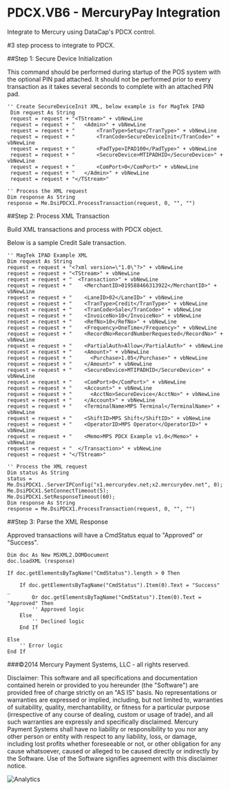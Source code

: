 PDCX.VB6 - MercuryPay Integration
========

Integrate to Mercury using DataCap's PDCX control.

#3 step process to integrate to PDCX.

##Step 1: Secure Device Initialization
  
This command should be performed during startup of the POS system with the optional PIN pad attached. 
It should not be performed prior to every transaction as it takes several seconds to complete with an attached PIN pad.
  
```
'' Create SecureDeviceInit XML, below example is for MagTek IPAD
 Dim request As String
 request = request + "<TStream>" + vbNewLine
 request = request + "   <Admin>" + vbNewLine
 request = request + "       <TranType>Setup</TranType>" + vbNewLine
 request = request + "       <TranCode>SecureDeviceInit</TranCode>" + vbNewLine
 request = request + "       <PadType>IPAD100</PadType>" + vbNewLine
 request = request + "       <SecureDevice>MTIPADHID</SecureDevice>" + vbNewLine
 request = request + "       <ComPort>0</ComPort>" + vbNewLine
 request = request + "   </Admin>" + vbNewLine
 request = request + "</TStream>"

'' Process the XML request
Dim response As String
response = Me.DsiPDCX1.ProcessTransaction(request, 0, "", "")
```
  
##Step 2: Process XML Transaction

Build XML transactions and process with PDCX object.

Below is a sample Credit Sale transaction.
```
'' MagTek IPAD Example XML
Dim request As String
request = request + "<?xml version=\"1.0\"?>" + vbNewLine
request = request + "<TStream>" + vbNewLine
request = request + "  <Transaction>" + vbNewLine
request = request + "    <MerchantID>019588466313922</MerchantID>" + vbNewLine
request = request + "    <LaneID>02</LaneID>" + vbNewLine
request = request + "    <TranType>Credit</TranType>" + vbNewLine
request = request + "    <TranCode>Sale</TranCode>" + vbNewLine
request = request + "    <InvoiceNo>10</InvoiceNo>" + vbNewLine
request = request + "    <RefNo>10</RefNo>" + vbNewLine    
request = request + "    <Frequency>OneTime</Frequency>" + vbNewLine
request = request + "    <RecordNo>RecordNumberRequested</RecordNo>" + vbNewLine
request = request + "    <PartialAuth>Allow</PartialAuth>" + vbNewLine
request = request + "    <Amount>" + vbNewLine
request = request + "      <Purchase>1.05</Purchase>" + vbNewLine
request = request + "    </Amount>" + vbNewLine
request = request + "    <SecureDevice>MTIPADHID</SecureDevice>" + vbNewLine
request = request + "    <ComPort>0</ComPort>" + vbNewLine
request = request + "    <Account>" + vbNewLine
request = request + "      <AcctNo>SecureDevice</AcctNo>" + vbNewLine
request = request + "    </Account>" + vbNewLine
request = request + "    <TerminalName>MPS Terminal</TerminalName>" + vbNewLine
request = request + "    <ShiftID>MPS Shift</ShiftID>" + vbNewLine
request = request + "    <OperatorID>MPS Operator</OperatorID>" + vbNewLine
request = request + "    <Memo>MPS PDCX Example v1.0</Memo>" + vbNewLine
request = request + "  </Transaction>" + vbNewLine
request = request + "</TStream>"

'' Process the XML request
Dim status As String
status = Me.DsiPDCX1..ServerIPConfig("x1.mercurydev.net;x2.mercurydev.net", 0);
Me.DsiPDCX1.SetConnectTimeout(5);
Me.DsiPDCX1.SetResponseTimeout(60);
Dim response As String
response = Me.DsiPDCX1.ProcessTransaction(request, 0, "", "")
```

##Step 3: Parse the XML Response

Approved transactions will have a CmdStatus equal to "Approved" or "Success".

```
Dim doc As New MSXML2.DOMDocument
doc.loadXML (response)

If doc.getElementsByTagName("CmdStatus").length > 0 Then

    If doc.getElementsByTagName("CmdStatus").Item(0).Text = "Success" _
        Or doc.getElementsByTagName("CmdStatus").Item(0).Text = "Approved" Then
        '' Approved logic
    Else
        '' Declined logic
    End If
    
Else
    '' Error logic
End If
```

###©2014 Mercury Payment Systems, LLC - all rights reserved.

Disclaimer:
This software and all specifications and documentation contained herein or provided to you hereunder (the "Software") are provided free of charge strictly on an "AS IS" basis. No representations or warranties are expressed or implied, including, but not limited to, warranties of suitability, quality, merchantability, or fitness for a particular purpose (irrespective of any course of dealing, custom or usage of trade), and all such warranties are expressly and specifically disclaimed. Mercury Payment Systems shall have no liability or responsibility to you nor any other person or entity with respect to any liability, loss, or damage, including lost profits whether foreseeable or not, or other obligation for any cause whatsoever, caused or alleged to be caused directly or indirectly by the Software. Use of the Software signifies agreement with this disclaimer notice.

![Analytics](https://ga-beacon.appspot.com/UA-60858025-23/PDCX.VB6/readme?pixel)
